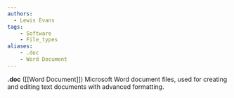 ```yaml
---
authors:
  - Lewis Evans
tags:
    - Software
    - File_types
aliases:
    - .doc
    - Word Document
---
```

**.doc** ([[Word Document]]) Microsoft Word document files, used for creating and editing text documents with advanced formatting.
